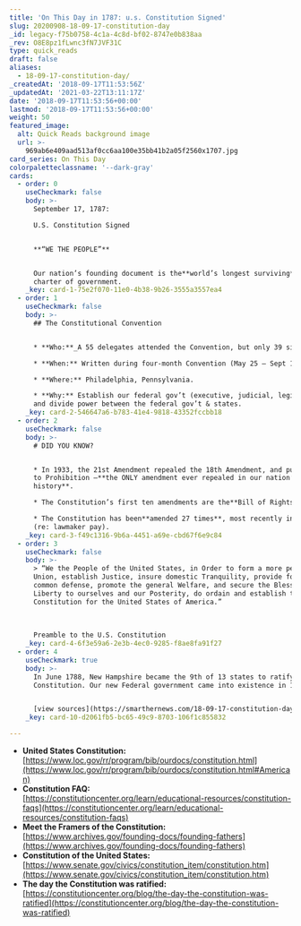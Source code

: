 ```yaml
---
title: 'On This Day in 1787: u.s. Constitution Signed'
slug: 20200908-18-09-17-constitution-day
_id: legacy-f75b0758-4c1a-4c8d-bf02-8747e0b838aa
_rev: O8E8pz1fLwnc3fN7JVF31C
type: quick_reads
draft: false
aliases:
  - 18-09-17-constitution-day/
_createdAt: '2018-09-17T11:53:56Z'
_updatedAt: '2021-03-22T13:11:17Z'
date: '2018-09-17T11:53:56+00:00'
lastmod: '2018-09-17T11:53:56+00:00'
weight: 50
featured_image:
  alt: Quick Reads background image
  url: >-
    969ab6e409aad513af0cc6aa100e35bb41b2a05f2560x1707.jpg
card_series: On This Day
colorpaletteclassname: '--dark-gray'
cards:
  - order: 0
    useCheckmark: false
    body: >-
      September 17, 1787:  

      U.S. Constitution Signed


      **“WE THE PEOPLE”**


      Our nation’s founding document is the**world’s longest surviving** written
      charter of government.
    _key: card-1-75e2f070-11e0-4b38-9b26-3555a3557ea4
  - order: 1
    useCheckmark: false
    body: >-
      ## The Constitutional Convention


      * **Who:**_A 55 delegates attended the Convention, but only 39 signed.

      * **When:** Written during four-month Convention (May 25 – Sept 17, 1787).

      * **Where:** Philadelphia, Pennsylvania.

      * **Why:** Establish our federal gov’t (executive, judicial, legislative)
      and divide power between the federal gov’t & states.
    _key: card-2-546647a6-b783-41e4-9818-43352fccbb18
  - order: 2
    useCheckmark: false
    body: >-
      # DID YOU KNOW?


      * In 1933, the 21st Amendment repealed the 18th Amendment, and put an end
      to Prohibition –**the ONLY amendment ever repealed in our nation’s
      history**.

      * The Constitution’s first ten amendments are the**Bill of Rights**.

      * The Constitution has been**amended 27 times**, most recently in 1992
      (re: lawmaker pay).
    _key: card-3-f49c1316-9b6a-4451-a69e-cbd67f6e9c84
  - order: 3
    useCheckmark: false
    body: >-
      > “We the People of the United States, in Order to form a more perfect
      Union, establish Justice, insure domestic Tranquility, provide for the
      common defense, promote the general Welfare, and secure the Blessings of
      Liberty to ourselves and our Posterity, do ordain and establish this
      Constitution for the United States of America.”  
        
        
        
      Preamble to the U.S. Constitution
    _key: card-4-6f3e59a6-2e3b-4ec0-9285-f8ae8fa91f27
  - order: 4
    useCheckmark: true
    body: >-
      In June 1788, New Hampshire became the 9th of 13 states to ratify the
      Constitution. Our new Federal government came into existence in 1789.


      [view sources](https://smarthernews.com/18-09-17-constitution-day/)
    _key: card-10-d2061fb5-bc65-49c9-8703-106f1c855832

---
```

* **United States Constitution:**  
[https://www.loc.gov/rr/program/bib/ourdocs/constitution.html](https://www.loc.gov/rr/program/bib/ourdocs/constitution.html#American)
* **Constitution FAQ:**  
[https://constitutioncenter.org/learn/educational-resources/constitution-faqs](https://constitutioncenter.org/learn/educational-resources/constitution-faqs)
* **Meet the Framers of the Constitution:**  
[https://www.archives.gov/founding-docs/founding-fathers](https://www.archives.gov/founding-docs/founding-fathers)
* **Constitution of the United States:** [https://www.senate.gov/civics/constitution_item/constitution.htm](https://www.senate.gov/civics/constitution_item/constitution.htm)
* **The day the Constitution was ratified:**  
[https://constitutioncenter.org/blog/the-day-the-constitution-was-ratified](https://constitutioncenter.org/blog/the-day-the-constitution-was-ratified)